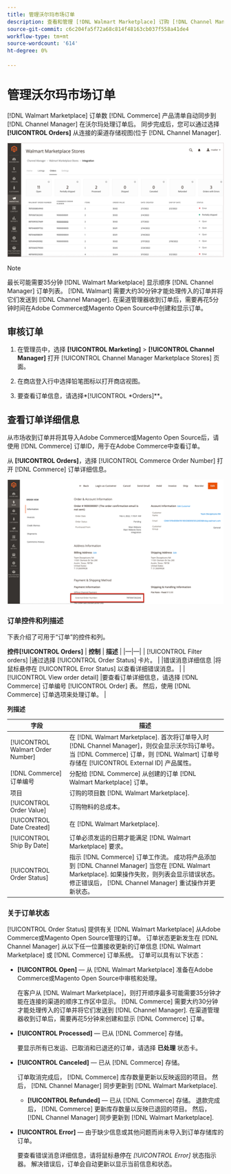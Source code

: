 ```yaml
---
title: 管理沃尔玛市场订单
description: 查看和管理 [!DNL Walmart Marketplace] 订购 [!DNL Channel Manager] Adobe Commerce和Magento Open Source。
source-git-commit: c6c204fa5f72a68c814f48163cb037f558a41de4
workflow-type: tm+mt
source-wordcount: '614'
ht-degree: 0%

---
```



# 管理沃尔玛市场订单

[!DNL Walmart Marketplace] 订单数 [!DNL Commerce] 产品清单自动同步到 [!DNL Channel Manager] 在沃尔玛处理订单后。 同步完成后，您可以通过选择 **[!UICONTROL Orders]** 从连接的渠道存储视图(位于 [!DNL Channel Manager].

![渠道经理订单视图管理Walmart Marketplace订单](assets/orders-dashboard-view.png)

>[!NOTE]
>
>最长可能需要35分钟 [!DNL Walmart Marketplace] 显示顺序 [!DNL Channel Manager] 订单列表。 [!DNL Walmart] 需要大约30分钟才能处理传入的订单并将它们发送到 [!DNL Channel Manager].  在渠道管理器收到订单后，需要再花5分钟时间在Adobe Commerce或Magento Open Source中创建和显示订单。

## 审核订单

1. 在管理员中，选择 **[!UICONTROL Marketing]** > **[!UICONTROL Channel Manager]** 打开 [!UICONTROL Channel Manager Marketplace Stores] 页面。

1. 在商店登入行中选择铅笔图标以打开商店视图。

1. 要查看订单信息，请选择*[!UICONTROL *Orders]**。

## 查看订单详细信息

从市场收到订单并将其导入Adobe Commerce或Magento Open Source后，请使用 [!DNL Commerce] 订单ID，用于在Adobe Commerce中查看订单。

从 **[!UICONTROL Orders]**，选择 [!UICONTROL Commerce Order Number] 打开 [!DNL Commerce]  订单详细信息。

![Walmart Marketplace订单的商务订单详细信息视图](assets/order-detail-with-external-order-id.png)

### 订单控件和列描述

下表介绍了可用于“订单”的控件和列。

**控件[!UICONTROL Orders]**
| **控制**                    | **描述**                                                                                                                                               | |—|—| | [!UICONTROL Filter orders]     |通过选择 [!UICONTROL Order Status] 卡片。                                                                                        | |错误消息详细信息 |将鼠标悬停在 [!UICONTROL Error Status] 以查看详细错误消息。                                                                      | | [!UICONTROL View order detail] |要查看订单详细信息，请选择 [!DNL Commerce] 订单编号 [!UICONTROL Order] 表。 然后，使用 [!DNL Commerce] 订单选项来处理订单。 |

**列描述**

| **字段** | **描述** |
|------------------------------------|-----------------------------------------------------------------------------------------------------------------------------------------------------------------------------------------------------------------------------------------------------------------------------------------------------------------------------------------------------------------------------------|
| [!UICONTROL  Walmart Order Number] | 在 [!DNL Walmart Marketplace]. 首次将订单导入时 [!DNL Channel Manager]，则仅会显示沃尔玛订单号。 当 [!DNL Commerce] 订单，则 [!DNL Walmart] 订单号存储在 [!UICONTROL External ID] 产品属性。 |
| [!DNL Commerce]  订单编号 | 分配给 [!DNL Commerce]  从创建的订单 [!DNL Walmart Marketplace] 订单。 |
| 项目 | 订购的项目数 [!DNL Walmart Marketplace]. |
| [!UICONTROL Order Value] | 订购物料的总成本。 |
| [!UICONTROL Date Created] | 在 [!DNL Walmart Marketplace]. |
| [!UICONTROL Ship By Date] | 订单必须发运的日期才能满足 [!DNL Walmart Marketplace] 要求。 |
| [!UICONTROL Order Status] | 指示 [!DNL Commerce] 订单工作流。 成功将产品添加到 [!DNL Channel Manager] 当您在 [!DNL Walmart Marketplace]. 如果操作失败，则列表会显示错误状态。 修正错误后， [!DNL Channel Manager] 重试操作并更新状态。 |

### 关于订单状态

[!UICONTROL Order Status] 提供有关 [!DNL Walmart Marketplace] 从Adobe Commerce或Magento Open Source管理的订单。 订单状态更新发生在 [!DNL Channel Manager] 从以下任一位置接收更新的订单信息 [!DNL Walmart Marketplace] 或 [!DNL Commerce] 订单系统。 订单可以具有以下状态：

* **[!UICONTROL Open]** — 从 [!DNL Walmart Marketplace] 准备在Adobe Commerce或Magento Open Source中审核和处理。

   在客户从 [!DNL Walmart Marketplace]，则打开顺序最多可能需要35分钟才能在连接的渠道的顺序工作区中显示。 [!DNL Commerce] 需要大约30分钟才能处理传入的订单并将它们发送到 [!DNL Channel Manager]. 在渠道管理器收到订单后，需要再花5分钟来创建和显示 [!DNL Commerce] 订单。

* **[!UICONTROL Processed]** — 已从 [!DNL Commerce] 存储。

   要显示所有已发运、已取消和已退还的订单，请选择 **已处理** 状态卡。

* **[!UICONTROL Canceled]** — 已从 [!DNL Commerce] 存储。

   订单取消完成后， [!DNL Commerce] 库存数量更新以反映返回的项目。 然后， [!DNL Channel Manager] 同步更新到 [!DNL Walmart Marketplace].

   * **[!UICONTROL Refunded]** — 已从 [!DNL Commerce] 存储。
   退款完成后， [!DNL Commerce] 更新库存数量以反映已退回的项目。 然后， [!DNL Channel Manager] 同步更新到 [!DNL Walmart Marketplace].

* **[!UICONTROL Error]** — 由于缺少信息或其他问题而尚未导入到订单存储库的订单。

   要查看错误消息详细信息，请将鼠标悬停在 *[!UICONTROL Error]* 状态指示器。 解决错误后，订单会自动更新以显示当前信息和状态。

